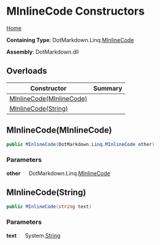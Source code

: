 # MInlineCode Constructors

[Home](../../../../README.md)

**Containing Type**: DotMarkdown\.Linq\.[MInlineCode](../README.md)

**Assembly**: DotMarkdown\.dll

## Overloads

| Constructor | Summary |
| ----------- | ------- |
| [MInlineCode(MInlineCode)](#DotMarkdown_Linq_MInlineCode__ctor_DotMarkdown_Linq_MInlineCode_) | |
| [MInlineCode(String)](#DotMarkdown_Linq_MInlineCode__ctor_System_String_) | |

## MInlineCode\(MInlineCode\) <a name="DotMarkdown_Linq_MInlineCode__ctor_DotMarkdown_Linq_MInlineCode_"></a>

```csharp
public MInlineCode(DotMarkdown.Linq.MInlineCode other)
```

### Parameters

**other** &emsp; DotMarkdown\.Linq\.[MInlineCode](../README.md)

## MInlineCode\(String\) <a name="DotMarkdown_Linq_MInlineCode__ctor_System_String_"></a>

```csharp
public MInlineCode(string text)
```

### Parameters

**text** &emsp; System\.[String](https://docs.microsoft.com/en-us/dotnet/api/system.string)